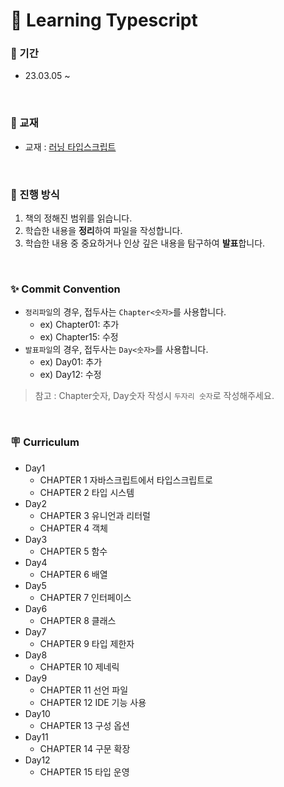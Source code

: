 # 📖 Learning Typescript

### 📅 기간

- 23.03.05 ~

<br />

### 📔 교재

- 교재 : [러닝 타입스크립트](http://www.yes24.com/Product/Goods/116585556)

<br />

### 📌 진행 방식

1. 책의 정해진 범위를 읽습니다.
2. 학습한 내용을 **정리**하여 파일을 작성합니다.
3. 학습한 내용 중 중요하거나 인상 깊은 내용을 탐구하여 **발표**합니다.

<br />

### ✨ Commit Convention

- `정리파일`의 경우, 접두사는 `Chapter<숫자>`를 사용합니다.
  - ex) Chapter01: 추가
  - ex) Chapter15: 수정
- `발표파일`의 경우, 접두사는 `Day<숫자>`를 사용합니다.
  - ex) Day01: 추가
  - ex) Day12: 수정
> 참고 : Chapter숫자, Day숫자 작성시 `두자리 숫자`로 작성해주세요.

<br />

### 🪧 Curriculum

- Day1
  - CHAPTER 1 자바스크립트에서 타입스크립트로
  - CHAPTER 2 타입 시스템
- Day2
  - CHAPTER 3 유니언과 리터럴
  - CHAPTER 4 객체
- Day3
  - CHAPTER 5 함수
- Day4
  - CHAPTER 6 배열
- Day5
  - CHAPTER 7 인터페이스
- Day6
  - CHAPTER 8 클래스
- Day7
  - CHAPTER 9 타입 제한자
- Day8
  - CHAPTER 10 제네릭
- Day9
  - CHAPTER 11 선언 파일
  - CHAPTER 12 IDE 기능 사용
- Day10
  - CHAPTER 13 구성 옵션
- Day11
  - CHAPTER 14 구문 확장
- Day12
  - CHAPTER 15 타입 운영

<br />
